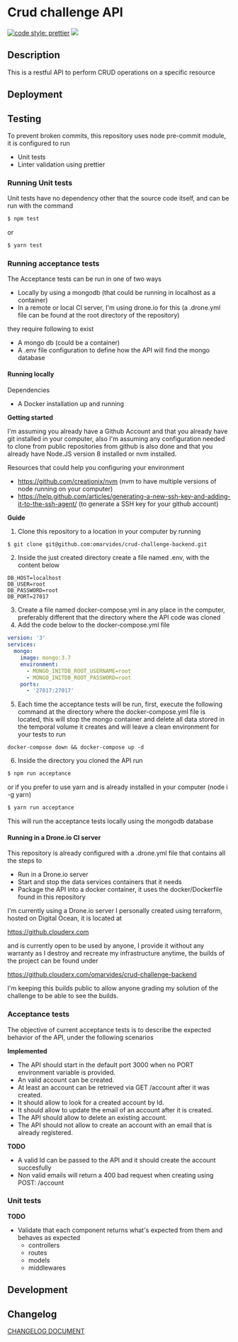 # Crud challenge API

[![code style: prettier](https://img.shields.io/badge/code_style-prettier-ff69b4.svg)](https://github.com/prettier/prettier)
[![](https://github.clouderx.com/api/badges/omarvides/crud-challenge-backend/status.svg?branch=adding-crud)](https://github.clouderx.com/omarvides/crud-challenge-backend)

## Description

This is a restful API to perform CRUD operations on a specific resource

## Deployment

## Testing

To prevent broken commits, this repository uses node pre-commit module, it is configured to run

- Unit tests
- Linter validation using prettier

### Running Unit tests

Unit tests have no dependency other that the source code itself, and can be run with the command

```bash
$ npm test
```

or

```bash
$ yarn test
```

### Running acceptance tests

The Acceptance tests can be run in one of two ways

- Locally by using a mongodb (that could be running in localhost as a container)
- In a remote or local CI server, I'm using drone.io for this (a .drone.yml file can be found at the root directory of the repository)

they require following to exist

- A mongo db (could be a container)
- A .env file configuration to define how the API will find the mongo database

#### Running locally

Dependencies

- A Docker installation up and running

**Getting started**

I'm assuming you already have a Github Account and that you already have git installed in your computer, also I'm assuming any configuration needed
to clone from public repositories from github is also done and that you already have Node.JS version 8 installed or nvm installed.

Resources that could help you configuring your environment

- https://github.com/creationix/nvm (nvm to have multiple versions of node running on your computer)
- https://help.github.com/articles/generating-a-new-ssh-key-and-adding-it-to-the-ssh-agent/ (to generate a SSH key for your github account)

**Guide**

1. Clone this repository to a location in your computer by running

```bash
$ git clone git@github.com:omarvides/crud-challenge-backend.git
```

2. Inside the just created directory create a file named .env, with the content below

```
DB_HOST=localhost
DB_USER=root
DB_PASSWORD=root
DB_PORT=27017
```

3. Create a file named docker-compose.yml in any place in the computer, preferably different that the directory where the API code was cloned
4. Add the code below to the docker-compose.yml file

```yaml
version: '3'
services:
  mongo:
    image: mongo:3.7
    environment:
      - MONGO_INITDB_ROOT_USERNAME=root
      - MONGO_INITDB_ROOT_PASSWORD=root
    ports:
      - '27017:27017'
```

5. Each time the acceptance tests will be run, first, execute the following command at the directory where the docker-compose.yml file is located,
   this will stop the mongo container and delete all data stored in the temporal volume it creates and will leave a clean environment for your tests to run

```
docker-compose down && docker-compose up -d
```

6. Inside the directory you cloned the API run

```bash
$ npm run acceptance
```

or if you prefer to use yarn and is already installed in your computer (node i -g yarn)

```bash
$ yarn run acceptance
```

This will run the acceptance tests locally using the mongodb database

#### Running in a Drone.io CI server

This repository is already configured with a .drone.yml file that contains all the steps to

- Run in a Drone.io server
- Start and stop the data services containers that it needs
- Package the API into a docker container, it uses the docker/Dockerfile found in this repository

I'm currently using a Drone.io server I personally created using terraform, hosted on Digital Ocean, it is located at

https://github.clouderx.com

and is currently open to be used by anyone, I provide it without any warranty as I destroy and recreate my infrastructure
anytime, the builds of the project can be found under

https://github.clouderx.com/omarvides/crud-challenge-backend

I'm keeping this builds public to allow anyone grading my solution of the challenge to be able to see the builds.

### Acceptance tests

The objective of current acceptance tests is to describe the expected behavior of the API, under the following scenarios

**Implemented**

- The API should start in the default port 3000 when no PORT environment variable is provided.
- An valid account can be created.
- At least an account can be retrieved via GET /account after it was created.
- It should allow to look for a created account by Id.
- It should allow to update the email of an account after it is created.
- The API should allow to delete an existing account.
- The API should not allow to create an account with an email that is already registered.

**TODO**

- A valid Id can be passed to the API and it should create the account succesfully
- Non valid emails will return a 400 bad request when creating using POST: /account

### Unit tests

**TODO**

- Validate that each component returns what's expected from them and behaves as expected
  - controllers
  - routes
  - models
  - middlewares

## Development

## Changelog

[CHANGELOG DOCUMENT](CHANGELOG.md)

```

```
